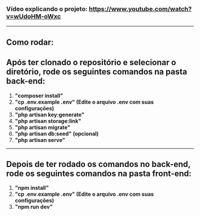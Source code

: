 ### Vídeo explicando o projeto: https://www.youtube.com/watch?v=wUdoHM-oWxc
---
## Como rodar:
## Após ter clonado o repositório e selecionar o diretório, rode os seguintes comandos na pasta back-end:
1. **"composer install"**
2. **"cp .env.example .env" (Edite o arquivo .env com suas configurações)**
3. **"php artisan key:generate"**
4. **"php artisan storage:link"**
5. **"php artisan migrate"**
6. **"php artisan db:seed" (opcional)**
7. **"php artisan serve"**
---
## Depois de ter rodado os comandos no back-end, rode os seguintes comandos na pasta front-end:
1. **"npm install"**
2. **"cp .env.example .env" (Edite o arquivo .env com suas configurações)**
3. **"npm run dev"**

